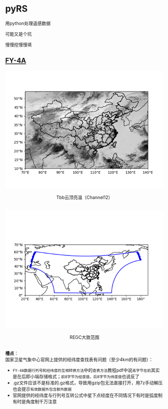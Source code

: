 # pyRS
用python处理遥感数据

可能又是个坑

慢慢挖慢慢填

## [FY-4A](./FY4A)<br>

![Tbb云顶亮温（Channel12）](./FY4A/testdata/Tbb云顶亮温（Channel12）.png)
<center>Tbb云顶亮温（Channel12）</center><br>

![REGC大致范围](./FY4A/testdata/REGC大致范围.png)
<center>REGC大致范围</center><br>

**槽点**：<br>
国家卫星气象中心官网上提供的经纬度查找表有问题（至少4km的有问题）：
- `FY-4A数据行列号和经纬度的互相转换方法`中的`查表方法`教程pdf中说`高字节在前`其实是在后即小端存储格式；`前8字节为经度值，后8字节为纬度值`也说反了
- .gz文件应该不是标准的.gz格式，导致用gzip包无法直接打开，用7z手动解压也会提示`有效数据外包含额外数据`
- 官网提供的经纬度与行列号互转公式中星下点经度在不同情况下有时是弧度制有时是角度制千万注意
